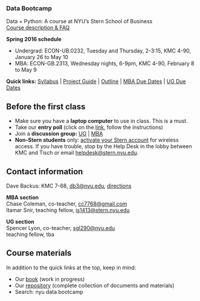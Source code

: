 ### Data Bootcamp


Data + Python:  A course at NYU’s Stern School of Business <br> [Course description & FAQ](bootcamp_faq.md)   


**Spring 2016 schedule**

* Undergrad:  ECON-UB.0232, Tuesday and Thursday, 2-3:15, KMC 4-90, January 26 to May 10 
* MBA:  ECON-GB.2313, Wednesday nights, 6-9pm, KMC 4-90, February 8 to May 9

<!--
Discussion groups:  [UG](https://groups.google.com/forum/#!forum/nyu_data_bootcamp_ug) | [MBA](https://groups.google.com/forum/#!forum/nyu_data_bootcamp_mba)   
-->

**Quick links:**  [Syllabus](https://github.com/DaveBackus/Data_Bootcamp/blob/master/Documents/bootcamp_syllabus.pdf) | [Project Guide](https://github.com/DaveBackus/Data_Bootcamp/blob/master/Documents/bootcamp_project.pdf) | [Outline](bootcamp_outline.md) | [MBA Due Dates](bootcamp_duedates_mba.md) | [UG Due Dates](bootcamp_duedates_ug.md)    


## Before the first class 

* Make sure you have a **laptop computer** to use in class.  This is a must.  
* Take our **entry poll** (click on the [link](https://docs.google.com/forms/d/1N7ugrqIQNHm_e1BLVAtaRMnC8SmSiTDMoYBy_0FYZic/viewform), follow the instructions)
* Join a **discussion group:** [UG](https://groups.google.com/forum/#!forum/nyu_data_bootcamp_ug) | [MBA](https://groups.google.com/forum/#!forum/nyu_data_bootcamp_mba) 
* **Non-Stern students** only:  [activate your Stern account](https://w3.stern.nyu.edu/start/home) for wireless access.  If you have trouble, stop by the Help Desk in the lobby between KMC and Tisch or email [helpdesk@stern.nyu.edu](mailto:helpdesk@stern.nyu.edu).  


## Contact information 

Dave Backus:  KMC 7-68, db3@nyu.edu, [directions](http://pages.stern.nyu.edu/~dbackus/)

**MBA section** <br> Chase Coleman, co-teacher, cc7768@gmail.com <br> Itamar Snir, teaching fellow, is1413@stern.nyu.edu  

**UG section** <br> Spencer Lyon, co-teacher, sgl290@nyu.edu <br> teaching fellow, tba   


## Course materials 

In addition to the quick links at the top, keep in mind:

* Our [book](https://www.gitbook.com/book/davebackus/test/details) (work in progress) 
* Our [repository](https://github.com/DaveBackus/Data_Bootcamp#data-bootcamp) (complete collection of documents and materials) 
* Search:  nyu data bootcamp 

